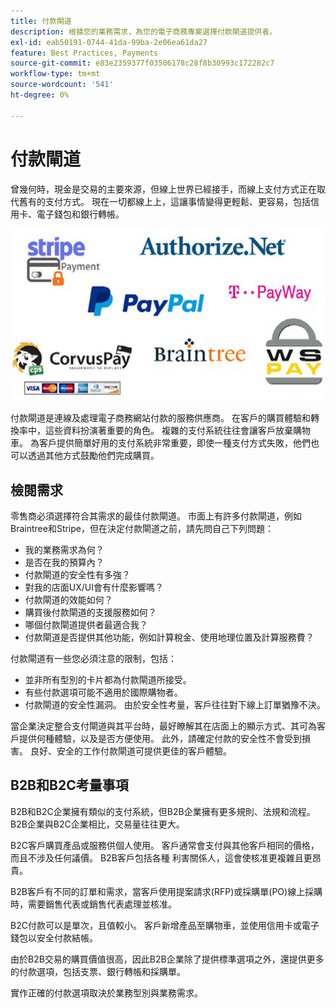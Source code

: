 ```yaml
---
title: 付款閘道
description: 根據您的業務需求，為您的電子商務專案選擇付款閘道提供者。
exl-id: eab50191-0744-41da-99ba-2e06ea61da27
feature: Best Practices, Payments
source-git-commit: e83e2359377f03506178c28f8b30993c172282c7
workflow-type: tm+mt
source-wordcount: '541'
ht-degree: 0%

---
```


# 付款閘道

曾幾何時，現金是交易的主要來源，但線上世界已經接手，而線上支付方式正在取代舊有的支付方式。 現在一切都線上上，這讓事情變得更輕鬆、更容易，包括信用卡、電子錢包和銀行轉帳。

![付款閘道提供者標誌](../../assets/playbooks/payment-gateways.png)

付款閘道是連線及處理電子商務網站付款的服務供應商。 在客戶的購買體驗和轉換率中，這些資料扮演著重要的角色。 複雜的支付系統往往會讓客戶放棄購物車。 為客戶提供簡單好用的支付系統非常重要，即使一種支付方式失敗，他們也可以透過其他方式鼓勵他們完成購買。

## 檢閱需求

零售商必須選擇符合其需求的最佳付款閘道。 市面上有許多付款閘道，例如Braintree和Stripe，但在決定付款閘道之前，請先問自己下列問題：

- 我的業務需求為何？
- 是否在我的預算內？
- 付款閘道的安全性有多強？
- 對我的店面UX/UI會有什麼影響嗎？
- 付款閘道的效能如何？
- 購買後付款閘道的支援服務如何？
- 哪個付款閘道提供者最適合我？
- 付款閘道是否提供其他功能，例如計算稅金、使用地理位置及計算服務費？

付款閘道有一些您必須注意的限制，包括：

- 並非所有型別的卡片都為付款閘道所接受。
- 有些付款選項可能不適用於國際購物者。
- 付款閘道的安全性漏洞。 由於安全性考量，客戶往往對下線上訂單猶豫不決。

當企業決定整合支付閘道與其平台時，最好瞭解其在店面上的顯示方式、其可為客戶提供何種體驗，以及是否方便使用。 此外，請確定付款的安全性不會受到損害。 良好、安全的工作付款閘道可提供更佳的客戶體驗。

## B2B和B2C考量事項

B2B和B2C企業擁有類似的支付系統，但B2B企業擁有更多規則、法規和流程。 B2B企業與B2C企業相比，交易量往往更大。

B2C客戶購買產品或服務供個人使用。 客戶通常會支付與其他客戶相同的價格，而且不涉及任何議價。 B2B客戶包括各種
利害關係人，這會使核准更複雜且更昂貴。

B2B客戶有不同的訂單和需求，當客戶使用提案請求(RFP)或採購單(PO)線上採購時，需要銷售代表或銷售代表處理並核准。

B2C付款可以是單次，且值較小。 客戶新增產品至購物車，並使用信用卡或電子錢包以安全付款結帳。

由於B2B交易的購買價值很高，因此B2B企業除了提供標準選項之外，還提供更多的付款選項，包括支票、銀行轉帳和採購單。

實作正確的付款選項取決於業務型別與業務需求。
